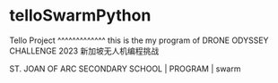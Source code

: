 # telloSwarmPython
Tello Project
^^^^^^^^^^^^^
this is the my program of DRONE ODYSSEY CHALLENGE 2023 新加坡无人机编程挑战

ST. JOAN OF ARC SECONDARY SCHOOL | PROGRAM | swarm
